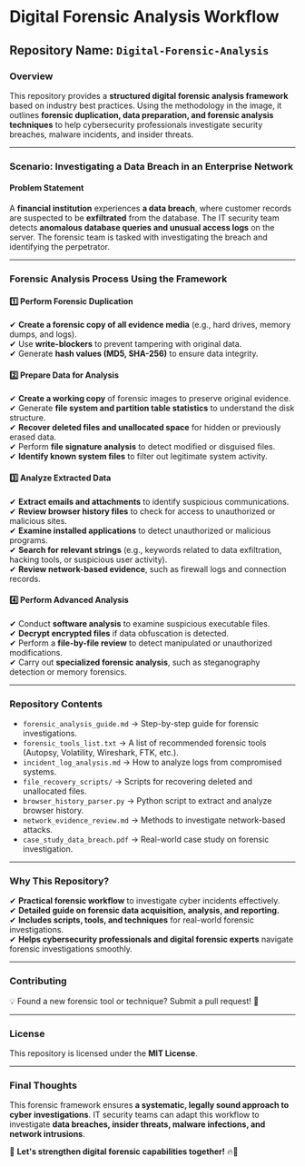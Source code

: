 # **Digital Forensic Analysis Workflow**

## **Repository Name:** `Digital-Forensic-Analysis`

### **Overview**  
This repository provides a **structured digital forensic analysis framework** based on industry best practices. Using the methodology in the image, it outlines **forensic duplication, data preparation, and forensic analysis techniques** to help cybersecurity professionals investigate security breaches, malware incidents, and insider threats.

---

### **Scenario: Investigating a Data Breach in an Enterprise Network**
#### **Problem Statement**
A **financial institution** experiences **a data breach**, where customer records are suspected to be **exfiltrated** from the database. The IT security team detects **anomalous database queries and unusual access logs** on the server. The forensic team is tasked with investigating the breach and identifying the perpetrator.

---

### **Forensic Analysis Process Using the Framework**
#### **1️⃣ Perform Forensic Duplication**
✔ **Create a forensic copy of all evidence media** (e.g., hard drives, memory dumps, and logs).  
✔ Use **write-blockers** to prevent tampering with original data.  
✔ Generate **hash values (MD5, SHA-256)** to ensure data integrity.  

#### **2️⃣ Prepare Data for Analysis**
✔ **Create a working copy** of forensic images to preserve original evidence.  
✔ Generate **file system and partition table statistics** to understand the disk structure.  
✔ **Recover deleted files and unallocated space** for hidden or previously erased data.  
✔ Perform **file signature analysis** to detect modified or disguised files.  
✔ **Identify known system files** to filter out legitimate system activity.  

#### **3️⃣ Analyze Extracted Data**
✔ **Extract emails and attachments** to identify suspicious communications.  
✔ **Review browser history files** to check for access to unauthorized or malicious sites.  
✔ **Examine installed applications** to detect unauthorized or malicious programs.  
✔ **Search for relevant strings** (e.g., keywords related to data exfiltration, hacking tools, or suspicious user activity).  
✔ **Review network-based evidence**, such as firewall logs and connection records.  

#### **4️⃣ Perform Advanced Analysis**
✔ Conduct **software analysis** to examine suspicious executable files.  
✔ **Decrypt encrypted files** if data obfuscation is detected.  
✔ Perform a **file-by-file review** to detect manipulated or unauthorized modifications.  
✔ Carry out **specialized forensic analysis**, such as steganography detection or memory forensics.  

---

### **Repository Contents**
- `forensic_analysis_guide.md` → Step-by-step guide for forensic investigations.  
- `forensic_tools_list.txt` → A list of recommended forensic tools (Autopsy, Volatility, Wireshark, FTK, etc.).  
- `incident_log_analysis.md` → How to analyze logs from compromised systems.  
- `file_recovery_scripts/` → Scripts for recovering deleted and unallocated files.  
- `browser_history_parser.py` → Python script to extract and analyze browser history.  
- `network_evidence_review.md` → Methods to investigate network-based attacks.  
- `case_study_data_breach.pdf` → Real-world case study on forensic investigation.  

---

### **Why This Repository?**
✔ **Practical forensic workflow** to investigate cyber incidents effectively.  
✔ **Detailed guide on forensic data acquisition, analysis, and reporting.**  
✔ **Includes scripts, tools, and techniques** for real-world forensic investigations.  
✔ **Helps cybersecurity professionals and digital forensic experts** navigate forensic investigations smoothly.  

---

### **Contributing**
💡 Found a new forensic tool or technique? Submit a pull request! 🚀  

---

### **License**
This repository is licensed under the **MIT License**.  

---

### **Final Thoughts**
This forensic framework ensures **a systematic, legally sound approach to cyber investigations**. IT security teams can adapt this workflow to investigate **data breaches, insider threats, malware infections, and network intrusions**.  

🔎 **Let's strengthen digital forensic capabilities together!** 🔥🚀
